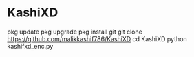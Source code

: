 # KashiXD

pkg update 
pkg upgrade
pkg install git
git clone https://github.com/malikkashif786/KashiXD
cd KashiXD
python kashifxd_enc.py
